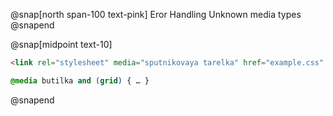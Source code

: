 @snap[north span-100 text-pink]
Eror Handling Unknown media types
@snapend

@snap[midpoint text-10]
```html
<link rel="stylesheet" media="sputnikovaya tarelka" href="example.css" />

```
```css
@media butilka and (grid) { … }
```
@snapend
